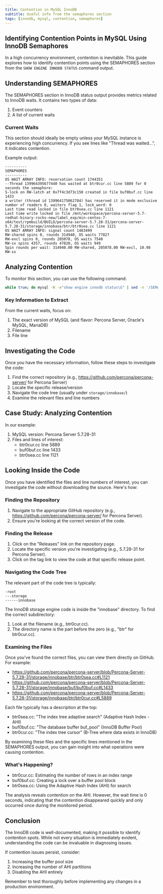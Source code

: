 ```yaml
---
title: Contention in MySQL InnoDB
subtitle: Useful info from the semaphores section
tags: [innodb, mysql, contention, semaphores]
---
```


## Identifying Contention Points in MySQL Using InnoDB Semaphores

In a high concurrency environment, contention is inevitable. This guide explores how to identify contention points using the SEMAPHORES section from the `SHOW ENGINE INNODB STATUS` command output.

## Understanding SEMAPHORES

The SEMAPHORES section in InnoDB status output provides metrics related to InnoDB waits. It contains two types of data:
1. Event counters
2. A list of current waits

### Current Waits

This section should ideally be empty unless your MySQL instance is experiencing high concurrency. If you see lines like "Thread <num> was waited...", it indicates contention.

Example output:

```
----------
SEMAPHORES
----------
OS WAIT ARRAY INFO: reservation count 1744351
--Thread 139964395677440 has waited at btr0cur.cc line 5889 for 0 seconds the semaphore:
S-lock on RW-latch at 0x7f4c3d73c150 created in file buf0buf.cc line 1433
a writer (thread id 139964175062784) has reserved it in mode exclusive
number of readers 0, waiters flag 1, lock_word: 0
Last time read locked in file btr0sea.cc line 1121
Last time write locked in file /mnt/workspace/percona-server-5.7-redhat-binary-rocks-new/label_exp/min-centos-7-x64/test/rpmbuild/BUILD/percona-server-5.7.28-31/percona-server-5.7.28-31/storage/innobase/btr/btr0sea.cc line 1121
OS WAIT ARRAY INFO: signal count 1483499
RW-shared spins 0, rounds 314940, OS waits 77827
RW-excl spins 0, rounds 205078, OS waits 7540
RW-sx spins 4357, rounds 47820, OS waits 949
Spin rounds per wait: 314940.00 RW-shared, 205078.00 RW-excl, 10.98 RW-sx
```

## Analyzing Contention

To monitor this section, you can use the following command:

```bash
while true; do mysql -N -e"show engine innodb status\G" | sed -n '/SEMAPHORES/,/TRANSACTIONS/p'; sleep 1; done
```

### Key Information to Extract

From the current waits, focus on:
1. The exact version of MySQL (and flavor: Percona Server, Oracle's MySQL, MariaDB)
2. Filename
3. File line

## Investigating the Code

Once you have the necessary information, follow these steps to investigate the code:

1. Find the correct repository (e.g., https://github.com/percona/percona-server/ for Percona Server)
2. Locate the specific release/version
3. Navigate the code tree (usually under `storage/innobase/`)
4. Examine the relevant files and line numbers

## Case Study: Analyzing Contention

In our example:

1. MySQL version: Percona Server 5.7.28-31
2. Files and lines of interest:
   - btr0cur.cc line 5889
   - buf0buf.cc line 1433
   - btr0sea.cc line 1121

## Looking Inside the Code

Once you have identified the files and line numbers of interest, you can investigate the code without downloading the source. Here's how:

### Finding the Repository

1. Navigate to the appropriate GitHub repository (e.g., https://github.com/percona/percona-server/ for Percona Server).
2. Ensure you're looking at the correct version of the code.

### Finding the Release

1. Click on the "Releases" link on the repository page.
2. Locate the specific version you're investigating (e.g., 5.7.28-31 for Percona Server).
3. Click on the tag link to view the code at that specific release point.

### Navigating the Code Tree

The relevant part of the code tree is typically:

```
-root
---storage
------innobase
```

The InnoDB storage engine code is inside the "innobase" directory. To find the correct subdirectory:

1. Look at the filename (e.g., btr0cur.cc).
2. The directory name is the part before the zero (e.g., "btr" for btr0cur.cc).

### Examining the Files

Once you've found the correct files, you can view them directly on GitHub. For example:

- https://github.com/percona/percona-server/blob/Percona-Server-5.7.28-31/storage/innobase/btr/btr0sea.cc#L1121
- https://github.com/percona/percona-server/blob/Percona-Server-5.7.28-31/storage/innobase/buf/buf0buf.cc#L1433
- https://github.com/percona/percona-server/blob/Percona-Server-5.7.28-31/storage/innobase/btr/btr0cur.cc#L5889

Each file typically has a description at the top:

- btr0sea.cc: "The index tree adaptive search" (Adaptive Hash Index - AHI)
- buf0buf.cc: "The database buffer buf_pool" (InnoDB Buffer Pool)
- btr0cur.cc: "The index tree cursor" (B-Tree where data exists in InnoDB)

By examining these files and the specific lines mentioned in the SEMAPHORES output, you can gain insight into what operations were causing contention.

### What's Happening?

- btr0cur.cc: Estimating the number of rows in an index range
- buf0buf.cc: Creating a lock over a buffer pool block
- btr0sea.cc: Using the Adaptive Hash Index (AHI) for search

The analysis reveals contention on the AHI. However, the wait time is 0 seconds, indicating that the contention disappeared quickly and only occurred once during the monitored period.

## Conclusion

The InnoDB code is well-documented, making it possible to identify contention spots. While not every situation is immediately evident, understanding the code can be invaluable in diagnosing issues.

If contention issues persist, consider:
1. Increasing the buffer pool size
2. Increasing the number of AHI partitions
3. Disabling the AHI entirely

Remember to test thoroughly before implementing any changes in a production environment.


